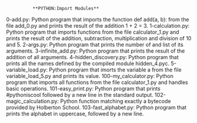               **PYTHON:Import Modules**

0-add.py: Python program that imports the function def add(a, b): from the file add_0.py and prints the result of the addition 1 + 2 = 3.
1-calculation.py: Python program that imports functions from the file calculator_1.py and prints the result of the addition, subtraction, multiplication and division of 10 and 5.
2-args.py: Python program that prints the number of and list of its arguments.
3-infinite_add.py: Python program that prints the result of the addition of all arguments.
4-hidden_discovery.py: Python program that prints all the names defined by the compiled module hidden_4.pyc.
5-variable_load.py: Python program that imorts the variable a from the file variable_load_5.py and prints its value.
100-my_calculator.py: Python program that imports all functions from the file calculator_1.py and handles basic operations.
101-easy_print.py: Python program that prints #pythoniscool followed by a new line in the standard output.
102-magic_calculation.py: Python function matching exactly a bytecode provided by Holberton School.
103-fast_alphabet.py: Python program that prints the alphabet in uppercase, followed by a new line.
